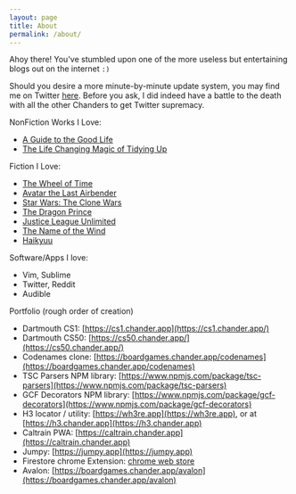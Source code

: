 ```yaml
---
layout: page
title: About
permalink: /about/
---
```


Ahoy there! You've stumbled upon one of the more useless but entertaining blogs out on the internet `:)`

Should you desire a more minute-by-minute update system, you may find me on Twitter [here](https://twitter.com/chander).
Before you ask, I did indeed have a battle to the death with all the other Chanders to get Twitter supremacy.

NonFiction Works I Love:
* [A Guide to the Good Life](https://www.amazon.com/Guide-Good-Life-Ancient-Stoic/dp/1522632735)
* [The Life Changing Magic of Tidying Up](https://www.amazon.com/Life-Changing-Magic-Tidying-Decluttering-Organizing/dp/1607747308)

Fiction I Love:
* [The Wheel of Time](https://www.amazon.com/Wheel-Time-14-Book/dp/B00VZIF6VO)
* [Avatar the Last Airbender](https://www.imdb.com/title/tt0417299/)
* [Star Wars: The Clone Wars](https://www.imdb.com/title/tt0458290/)
* [The Dragon Prince](https://www.imdb.com/title/tt8688814/)
* [Justice League Unlimited](https://www.imdb.com/title/tt6025022/)
* [The Name of the Wind](https://www.amazon.com/Name-Wind-Patrick-Rothfuss/dp/0756404746)
* [Haikyuu](https://haikyuu.fandom.com/wiki/Haikyuu!!_Wiki)

Software/Apps I love:
* Vim, Sublime
* Twitter, Reddit
* Audible

Portfolio (rough order of creation)
* Dartmouth CS1: [https://cs1.chander.app](https://cs1.chander.app/)
* Dartmouth CS50: [https://cs50.chander.app/](https://cs50.chander.app/)
* Codenames clone: [https://boardgames.chander.app/codenames](https://boardgames.chander.app/codenames)
* TSC Parsers NPM library: [https://www.npmjs.com/package/tsc-parsers](https://www.npmjs.com/package/tsc-parsers)
* GCF Decorators NPM library: [https://www.npmjs.com/package/gcf-decorators](https://www.npmjs.com/package/gcf-decorators)
* H3 locator / utility: [https://wh3re.app](https://wh3re.app), or at [https://h3.chander.app](https://h3.chander.app)
* Caltrain PWA: [https://caltrain.chander.app](https://caltrain.chander.app)
* Jumpy: [https://jumpy.app](https://jumpy.app)
* Firestore chrome Extension: [chrome web store](https://chrome.google.com/webstore/detail/firestore-utils/oebknnjfpdekbaalhncaifcddmeijlkn/related)
* Avalon: [https://boardgames.chander.app/avalon](https://boardgames.chander.app/avalon)
